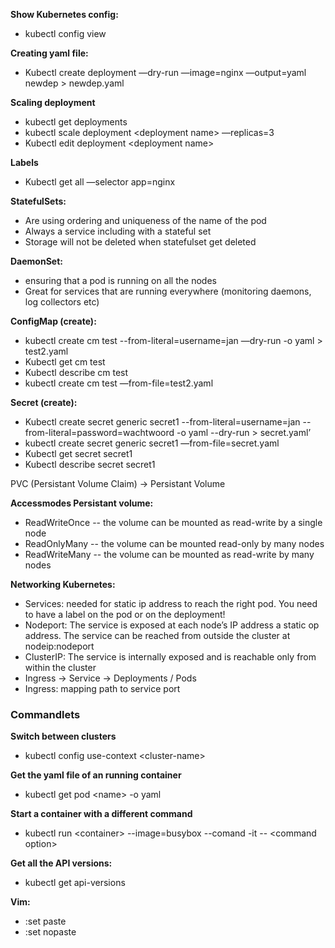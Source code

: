 **Show Kubernetes config:**

- kubectl config view

**Creating yaml file:** 

- Kubectl create deployment —dry-run —image=nginx —output=yaml newdep > newdep.yaml

**Scaling deployment**

- kubectl get deployments
- kubectl scale deployment \<deployment name\> —replicas=3
- Kubectl edit deployment \<deployment name\>

**Labels** 

- Kubectl get all —selector app=nginx

**StatefulSets:**

- Are using ordering and uniqueness of the name of the pod
- Always a service including with a stateful set
- Storage will not be deleted when statefulset get deleted

**DaemonSet:**

- ensuring that a pod is running on all the nodes
- Great for services that are running everywhere (monitoring daemons, log collectors etc)

**ConfigMap (create):**

- kubectl create cm test --from-literal=username=jan —dry-run -o yaml > test2.yaml
- Kubectl get cm test
- Kubectl describe cm test
- kubectl create cm test —from-file=test2.yaml

**Secret (create):**

- Kubectl create secret generic secret1 --from-literal=username=jan --from-literal=password=wachtwoord -o yaml --dry-run > secret.yaml’
- kubectl create secret generic secret1 —from-file=secret.yaml
- Kubectl get secret secret1
- Kubectl describe secret secret1



PVC (Persistant Volume Claim) -> Persistant Volume 

**Accessmodes Persistant volume:**

- ReadWriteOnce -- the volume can be mounted as read-write by a single node
- ReadOnlyMany -- the volume can be mounted read-only by many nodes
- ReadWriteMany -- the volume can be mounted as read-write by many nodes


**Networking Kubernetes:**

- Services: needed for static ip address to reach the right pod. You need to have a label on the pod or on the deployment!
- Nodeport: The service is exposed at each node’s IP address a static op address. The service can be reached from outside the cluster at nodeip:nodeport
- ClusterIP: The service is internally exposed and is reachable only from within the cluster
- Ingress -> Service -> Deployments / Pods 
- Ingress: mapping path to service port 

### Commandlets 

**Switch between clusters** 

- kubectl config use-context \<cluster-name\>

**Get the yaml file of an running container**

- kubectl get pod \<name\> -o yaml

**Start a container with a different command**

- kubectl run \<container\> --image=busybox --comand -it  -- \<command option\> 

**Get all the API versions:**

- kubectl get api-versions

**Vim:** 

- :set paste
- :set nopaste


